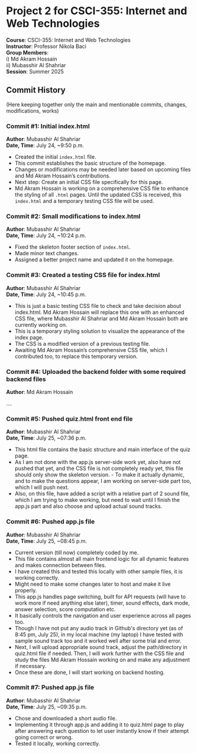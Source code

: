 # Project 2 for CSCI-355: Internet and Web Technologies

**Course**: CSCI-355: Internet and Web Technologies  
**Instructor**: Professor Nikola Baci  
**Group Members**:  
  i) Md Akram Hossain  
  ii) Mubasshir Al Shahriar  
**Session**: Summer 2025  

## Commit History
(Here keeping together only the main and mentionable commits, changes, modifications, works)


### Commit #1: Initial index.html  
**Author**: Mubasshir Al Shahriar  
**Date, Time**: July 24, ~9:50 p.m.  

- Created the initial `index.html` file.  
- This commit establishes the basic structure of the homepage.  
- Changes or modifications may be needed later based on upcoming files and Md Akram Hossain’s contributions.  
- Next step: Create an initial CSS file specifically for this page.  
- Md Akram Hossain is working on a comprehensive CSS file to enhance the styling of all `.html` pages. Until the updated CSS is received, this `index.html` and a temporary testing CSS file will be used.

### Commit #2: Small modifications to index.html  
**Author**: Mubasshir Al Shahriar  
**Date, Time**: July 24, ~10:24 p.m.  

- Fixed the skeleton footer section of `index.html`.  
- Made minor text changes.  
- Assigned a better project name and updated it on the homepage.

### Commit #3: Created a testing CSS file for index.html  
**Author**: Mubasshir Al Shahriar  
**Date, Time**: July 24, ~10:45 p.m.  

- This is just a basic testing CSS file to check and take decision about index.html. Md Akram Hossain will replace this one with an enhanced CSS file, where Mubasshir Al Shahriar and Md Akram Hossain both are currently working on.
- This is a temporary styling solution to visualize the appearance of the index page.  
- The CSS is a modified version of a previous testing file.  
- Awaiting Md Akram Hossain’s comprehensive CSS file, which I contributed too, to replace this temporary version.


### Commit #4: Uploaded the backend folder with some required backend files  
**Author**: Md Akram Hossain

<!--Expecting Md Akram Hossain to update this part here and write what he uploaded just to keep track-->....   


### Commit #5: Pushed quiz.html front end file  
**Author**: Mubasshir Al Shahriar  
**Date, Time**: July 25, ~07:36 p.m.  

- This html file contains the basic structure and main interface of the quiz page. 
- As I am not done with the app.js server-side work yet, also have not pushed that yet, and the CSS file is not completely ready yet, this file should only show the skeleton version. - To make it actually dynamic, and to make the questions appear, I am working on server-side part too, which I will push next. 
- Also, on this file, have added a script with a relative part of 2 sound file, which I am trying to make working, but need to wait until I finish the app.js part and also choose and upload actual sound tracks.


### Commit #6: Pushed app.js file  
**Author**: Mubasshir Al Shahriar  
**Date, Time**: July 25, ~08:45 p.m.  


- Current version (till now) completely coded by me.
- This file contains almost all main frontend logic for all dynamic features and makes connection between files. 
- I have created this and tested this locally with other sample files, it is working correctly. 
- Might need to make some changes later to host and make it live properly. 
- This app.js handles page switching, built for API requests (will have to work more if need anything else later), timer, sound effects, dark mode, answer selection, score computation etc. 
- It basically controls the navigation and user experience across all pages too. 
- Though I have not put any audio track in Github's directory yet (as of 8:45 pm, July 25), in my local machine (my laptop) I have tested with sample sound track too and it worked well after some trial and error. 
- Next, I will upload appropriate sound track, adjust the path/directory in quiz.html file if needed. Then, I will work further with the CSS file and study the files Md Akram Hossain working on and make any adjustment if necessary. 
- Once these are done, I will start working on backend hosting. 


### Commit #7: Pushed app.js file  
**Author**: Mubasshir Al Shahriar  
**Date, Time**: July 25, ~09:35 p.m.
- Chose and downloaded a short audio file. 
- Implementing it through app.js and adding it to quiz.html page to play after answering each question to let user instantly know if their attempt going correct or wrong.
- Tested it locally, working correctly.



